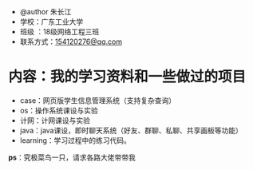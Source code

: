 - @author 朱长江 
- 学校：广东工业大学
- 班级 ：18级网络工程三班
- 联系方式：154120276@qq.com
# 内容：我的学习资料和一些做过的项目
- case：网页版学生信息管理系统（支持复杂查询）
- os：操作系统课设与实验
- 计网：计网课设与实验
- java：java课设，即时聊天系统（好友、群聊、私聊、共享画板等功能）
- learning：学习过程中的练习代码。

**ps**：究极菜鸟一只，请求各路大佬带带我
